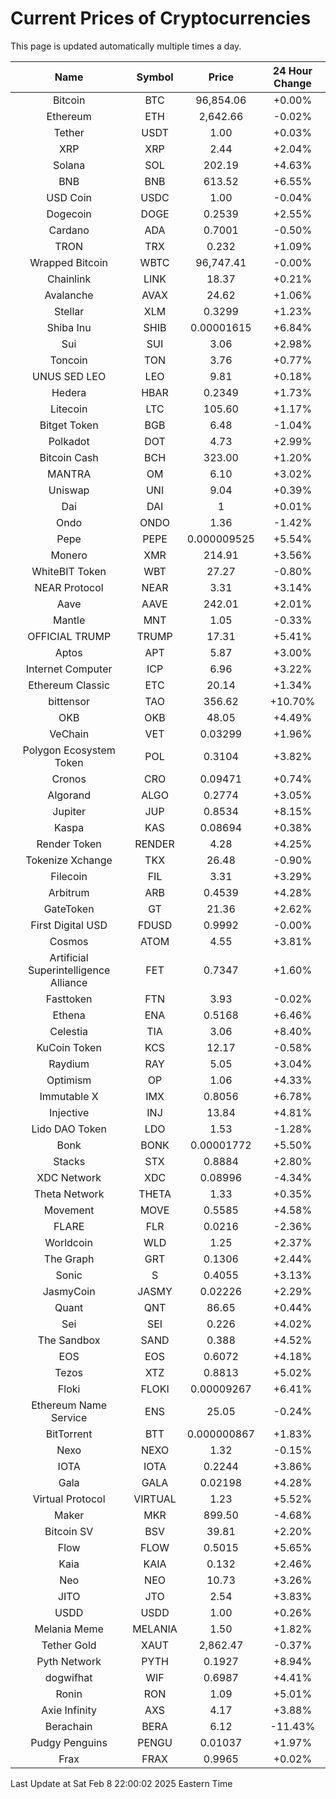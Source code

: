# Current Prices of Cryptocurrencies
This page is updated automatically multiple times a day.

| Name | Symbol | Price | 24 Hour Change |
| :---: |:---:| :---: | :---: |
| Bitcoin | BTC | 96,854.06 | +0.00% |
| Ethereum | ETH | 2,642.66 | -0.02% |
| Tether | USDT | 1.00 | +0.03% |
| XRP | XRP | 2.44 | +2.04% |
| Solana | SOL | 202.19 | +4.63% |
| BNB | BNB | 613.52 | +6.55% |
| USD Coin | USDC | 1.00 | -0.04% |
| Dogecoin | DOGE | 0.2539 | +2.55% |
| Cardano | ADA | 0.7001 | -0.50% |
| TRON | TRX | 0.232 | +1.09% |
| Wrapped Bitcoin | WBTC | 96,747.41 | -0.00% |
| Chainlink | LINK | 18.37 | +0.21% |
| Avalanche | AVAX | 24.62 | +1.06% |
| Stellar | XLM | 0.3299 | +1.23% |
| Shiba Inu | SHIB | 0.00001615 | +6.84% |
| Sui | SUI | 3.06 | +2.98% |
| Toncoin | TON | 3.76 | +0.77% |
| UNUS SED LEO | LEO | 9.81 | +0.18% |
| Hedera | HBAR | 0.2349 | +1.73% |
| Litecoin | LTC | 105.60 | +1.17% |
| Bitget Token | BGB | 6.48 | -1.04% |
| Polkadot | DOT | 4.73 | +2.99% |
| Bitcoin Cash | BCH | 323.00 | +1.20% |
| MANTRA | OM | 6.10 | +3.02% |
| Uniswap | UNI | 9.04 | +0.39% |
| Dai | DAI | 1 | +0.01% |
| Ondo | ONDO | 1.36 | -1.42% |
| Pepe | PEPE | 0.000009525 | +5.54% |
| Monero | XMR | 214.91 | +3.56% |
| WhiteBIT Token | WBT | 27.27 | -0.80% |
| NEAR Protocol | NEAR | 3.31 | +3.14% |
| Aave | AAVE | 242.01 | +2.01% |
| Mantle | MNT | 1.05 | -0.33% |
| OFFICIAL TRUMP | TRUMP | 17.31 | +5.41% |
| Aptos | APT | 5.87 | +3.00% |
| Internet Computer | ICP | 6.96 | +3.22% |
| Ethereum Classic | ETC | 20.14 | +1.34% |
| bittensor | TAO | 356.62 | +10.70% |
| OKB | OKB | 48.05 | +4.49% |
| VeChain | VET | 0.03299 | +1.96% |
| Polygon Ecosystem Token | POL | 0.3104 | +3.82% |
| Cronos | CRO | 0.09471 | +0.74% |
| Algorand | ALGO | 0.2774 | +3.05% |
| Jupiter | JUP | 0.8534 | +8.15% |
| Kaspa | KAS | 0.08694 | +0.38% |
| Render Token | RENDER | 4.28 | +4.25% |
| Tokenize Xchange | TKX | 26.48 | -0.90% |
| Filecoin | FIL | 3.31 | +3.29% |
| Arbitrum | ARB | 0.4539 | +4.28% |
| GateToken | GT | 21.36 | +2.62% |
| First Digital USD | FDUSD | 0.9992 | -0.00% |
| Cosmos | ATOM | 4.55 | +3.81% |
| Artificial Superintelligence Alliance | FET | 0.7347 | +1.60% |
| Fasttoken | FTN | 3.93 | -0.02% |
| Ethena | ENA | 0.5168 | +6.46% |
| Celestia | TIA | 3.06 | +8.40% |
| KuCoin Token | KCS | 12.17 | -0.58% |
| Raydium | RAY | 5.05 | +3.04% |
| Optimism | OP | 1.06 | +4.33% |
| Immutable X | IMX | 0.8056 | +6.78% |
| Injective | INJ | 13.84 | +4.81% |
| Lido DAO Token | LDO | 1.53 | -1.28% |
| Bonk | BONK | 0.00001772 | +5.50% |
| Stacks | STX | 0.8884 | +2.80% |
| XDC Network | XDC | 0.08996 | -4.34% |
| Theta Network | THETA | 1.33 | +0.35% |
| Movement | MOVE | 0.5585 | +4.58% |
| FLARE | FLR | 0.0216 | -2.36% |
| Worldcoin | WLD | 1.25 | +2.37% |
| The Graph | GRT | 0.1306 | +2.44% |
| Sonic | S | 0.4055 | +3.13% |
| JasmyCoin | JASMY | 0.02226 | +2.29% |
| Quant | QNT | 86.65 | +0.44% |
| Sei | SEI | 0.226 | +4.02% |
| The Sandbox | SAND | 0.388 | +4.52% |
| EOS | EOS | 0.6072 | +4.18% |
| Tezos | XTZ | 0.8813 | +5.02% |
| Floki | FLOKI | 0.00009267 | +6.41% |
| Ethereum Name Service | ENS | 25.05 | -0.24% |
| BitTorrent | BTT | 0.000000867 | +1.83% |
| Nexo | NEXO | 1.32 | -0.15% |
| IOTA | IOTA | 0.2244 | +3.86% |
| Gala | GALA | 0.02198 | +4.28% |
| Virtual Protocol | VIRTUAL | 1.23 | +5.52% |
| Maker | MKR | 899.50 | -4.68% |
| Bitcoin SV | BSV | 39.81 | +2.20% |
| Flow | FLOW | 0.5015 | +5.65% |
| Kaia | KAIA | 0.132 | +2.46% |
| Neo | NEO | 10.73 | +3.26% |
| JITO | JTO | 2.54 | +3.83% |
| USDD | USDD | 1.00 | +0.26% |
| Melania Meme | MELANIA | 1.50 | +1.82% |
| Tether Gold | XAUT | 2,862.47 | -0.37% |
| Pyth Network | PYTH | 0.1927 | +8.94% |
| dogwifhat | WIF | 0.6987 | +4.41% |
| Ronin | RON | 1.09 | +5.01% |
| Axie Infinity | AXS | 4.17 | +3.88% |
| Berachain | BERA | 6.12 | -11.43% |
| Pudgy Penguins | PENGU | 0.01037 | +1.97% |
| Frax | FRAX | 0.9965 | +0.02% |

Last Update at Sat Feb  8 22:00:02 2025 Eastern Time